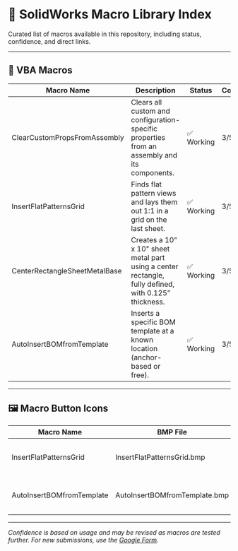 # 📘 SolidWorks Macro Library Index

Curated list of macros available in this repository, including status, confidence, and direct links.

---

## 🔧 VBA Macros

| Macro Name | Description | Status | Confidence | Link |
|------------|-------------|--------|------------|------|
| ClearCustomPropsFromAssembly | Clears all custom and configuration-specific properties from an assembly and its components. | ✅ Working | 3/5 | [View](https://github.com/theimpulse77/SolidWorks-Macro-Library/blob/main/VBA/Macro%2C%20Clear%20Custom%20Properties.swp) |
| InsertFlatPatternsGrid | Finds flat pattern views and lays them out 1:1 in a grid on the last sheet. | ✅ Working | 3/5 | [View](https://github.com/theimpulse77/SolidWorks-Macro-Library/blob/main/VBA/Macro%2C%20Collect%20Flat%20Patterns.swp) |
| CenterRectangleSheetMetalBase | Creates a 10" x 10" sheet metal part using a center rectangle, fully defined, with 0.125” thickness. | ✅ Working | 3/5 | [View](https://github.com/theimpulse77/SolidWorks-Macro-Library/blob/main/VBA/Macro%2C%20Create%20Part%2C%20Sheet%20Metal%20Flat.swp) |
| AutoInsertBOMfromTemplate | Inserts a specific BOM template at a known location (anchor-based or free). | ✅ Working | 3/5 | [View](https://github.com/theimpulse77/SolidWorks-Macro-Library/blob/main/VBA/Macro%2C%20Insert%20BoMs.swp) |

---

## 🖼️ Macro Button Icons

| Macro Name | BMP File | Description |
|------------|----------|-------------|
| InsertFlatPatternsGrid | InsertFlatPatternsGrid.bmp | Icon for inserting flat pattern views |
| AutoInsertBOMfromTemplate | AutoInsertBOMfromTemplate.bmp | Icon for inserting BOM using a template |

---

*Confidence is based on usage and may be revised as macros are tested further. For new submissions, use the [Google Form](https://your-google-form-link.com).*
